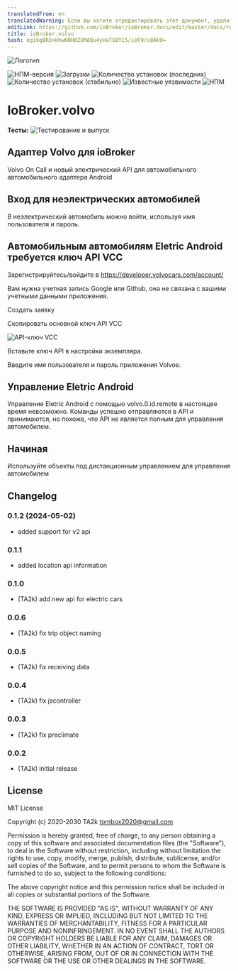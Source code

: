 ```yaml
---
translatedFrom: en
translatedWarning: Если вы хотите отредактировать этот документ, удалите поле «translatedFrom», в противном случае этот документ будет снова автоматически переведен
editLink: https://github.com/ioBroker/ioBroker.docs/edit/master/docs/ru/adapterref/iobroker.volvo/README.md
title: ioBroker.volvo
hash: ogikgBRX+HhwKNH0ZUMAQu4yHaTSBYC5/ieF9/u8AkU=
---
```

![Логотип](../../../en/adapterref/iobroker.volvo/admin/volvo.png)

![НПМ-версия](http://img.shields.io/npm/v/iobroker.volvo.svg)
![Загрузки](https://img.shields.io/npm/dm/iobroker.volvo.svg)
![Количество установок (последних)](http://iobroker.live/badges/volvo-installed.svg)
![Количество установок (стабильно)](http://iobroker.live/badges/volvo-stable.svg)
![Известные уязвимости](https://snyk.io/test/github/TA2k/ioBroker.volvo/badge.svg)
![НПМ](https://nodei.co/npm/iobroker.volvo.png?downloads=true)

# IoBroker.volvo
**Тесты:** ![Тестирование и выпуск](https://github.com/TA2k/ioBroker.volvo/workflows/Test%20and%20Release/badge.svg)

## Адаптер Volvo для ioBroker
Volvo On Call и новый электрический API для автомобильного автомобильного адаптера Android

## Вход для неэлектрических автомобилей
В неэлектрический автомобиль можно войти, используя имя пользователя и пароль.

## Автомобильным автомобилям Eletric Android требуется ключ API VCC
Зарегистрируйтесь/войдите в <https://developer.volvocars.com/account/>

Вам нужна учетная запись Google или Github, она не связана с вашими учетными данными приложения.

Создать заявку

Скопировать основной ключ API VCC

![API-ключ VCC](../../../en/adapterref/iobroker.volvo/vccapikey.png)

Вставьте ключ API в настройки экземпляра.

Введите имя пользователя и пароль приложения Volvoe.

## Управление Eletric Android
Управление Eletric Android с помощью volvo.0.id.remote в настоящее время невозможно. Команды успешно отправляются в API и принимаются, но похоже, что API не является полным для управления автомобилем.

## Начиная
Используйте объекты под дистанционным управлением для управления автомобилем

## Changelog
### 0.1.2 (2024-05-02)

- added support for v2 api

### 0.1.1

- added location api information

### 0.1.0

- (TA2k) add new api for electric cars

### 0.0.6

- (TA2k) fix trip object naming

### 0.0.5

- (TA2k) fix receiving data

### 0.0.4

- (TA2k) fix jscontroller

### 0.0.3

- (TA2k) fix preclimate

### 0.0.2

- (TA2k) initial release

## License

MIT License

Copyright (c) 2020-2030 TA2k <tombox2020@gmail.com>

Permission is hereby granted, free of charge, to any person obtaining a copy
of this software and associated documentation files (the "Software"), to deal
in the Software without restriction, including without limitation the rights
to use, copy, modify, merge, publish, distribute, sublicense, and/or sell
copies of the Software, and to permit persons to whom the Software is
furnished to do so, subject to the following conditions:

The above copyright notice and this permission notice shall be included in all
copies or substantial portions of the Software.

THE SOFTWARE IS PROVIDED "AS IS", WITHOUT WARRANTY OF ANY KIND, EXPRESS OR
IMPLIED, INCLUDING BUT NOT LIMITED TO THE WARRANTIES OF MERCHANTABILITY,
FITNESS FOR A PARTICULAR PURPOSE AND NONINFRINGEMENT. IN NO EVENT SHALL THE
AUTHORS OR COPYRIGHT HOLDERS BE LIABLE FOR ANY CLAIM, DAMAGES OR OTHER
LIABILITY, WHETHER IN AN ACTION OF CONTRACT, TORT OR OTHERWISE, ARISING FROM,
OUT OF OR IN CONNECTION WITH THE SOFTWARE OR THE USE OR OTHER DEALINGS IN THE
SOFTWARE.
